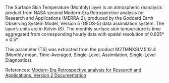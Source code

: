 The Surface Skin Temperature (Monthly) layer is an atmospheric reanalysis product from NASA second Modern-Era Retrospective analysis for Research and Applications (MERRA-2), produced by the Goddard Earth Observing System Model, Version 5 (GEOS-5) data assimilation system. The layer’s units are in Kelvin (K). The monthly surface skin temperature is time aggregated from corresponding hourly data with spatial resolution of 0.625° × 0.5°.

This parameter (TS) was extracted from the product M2TMNXSLV.5.12.4 (Monthly mean, Time-Averaged, Single-Level, Assimilation, Single-Level Diagnostics).

References: [Modern-Era Retrospective analysis for Research and Applications, Version 2 Documentation](https://gmao.gsfc.nasa.gov/reanalysis/MERRA-2/docs/)
